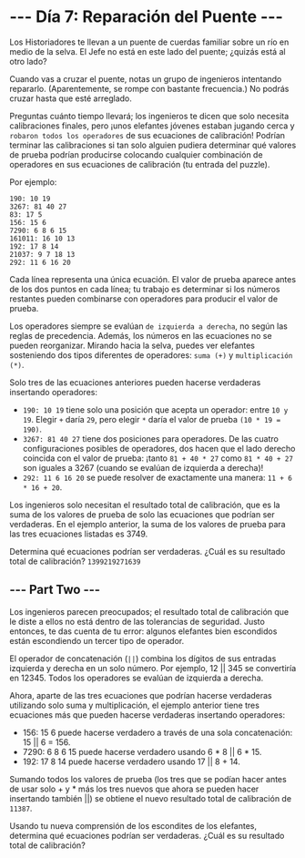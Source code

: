 # --- Día 7: Reparación del Puente ---
Los Historiadores te llevan a un puente de cuerdas familiar sobre un río en medio de la selva. El Jefe no está en este lado del puente; ¿quizás está al otro lado?

Cuando vas a cruzar el puente, notas un grupo de ingenieros intentando repararlo. (Aparentemente, se rompe con bastante frecuencia.) No podrás cruzar hasta que esté arreglado.

Preguntas cuánto tiempo llevará; los ingenieros te dicen que solo necesita calibraciones finales, pero ¡unos elefantes jóvenes estaban jugando cerca y `robaron todos los operadores` de sus ecuaciones de calibración! Podrían terminar las calibraciones si tan solo alguien pudiera determinar qué valores de prueba podrían producirse colocando cualquier combinación de operadores en sus ecuaciones de calibración (tu entrada del puzzle).

Por ejemplo:

```text
190: 10 19
3267: 81 40 27
83: 17 5
156: 15 6
7290: 6 8 6 15
161011: 16 10 13
192: 17 8 14
21037: 9 7 18 13
292: 11 6 16 20
```

Cada línea representa una única ecuación. El valor de prueba aparece antes de los dos puntos en cada línea; tu trabajo es determinar si los números restantes pueden combinarse con operadores para producir el valor de prueba.

Los operadores siempre se evalúan `de izquierda a derecha`, no según las reglas de precedencia. Además, los números en las ecuaciones no se pueden reorganizar. Mirando hacia la selva, puedes ver elefantes sosteniendo dos tipos diferentes de operadores: `suma (+)` y `multiplicación (*)`.

Solo tres de las ecuaciones anteriores pueden hacerse verdaderas insertando operadores:

- `190: 10 19` tiene solo una posición que acepta un operador: entre `10 y 19`. Elegir `+` daría `29`, pero elegir `*` daría el valor de prueba `(10 * 19 = 190)`.
- `3267: 81 40 27` tiene dos posiciones para operadores. De las cuatro configuraciones posibles de operadores, dos hacen que el lado derecho coincida con el valor de prueba: ¡tanto `81 + 40 * 27` como `81 * 40 + 27` son iguales a 3267 (cuando se evalúan de izquierda a derecha)!
- `292: 11 6 16 20` se puede resolver de exactamente una manera: `11 + 6 * 16 + 20`.

Los ingenieros solo necesitan el resultado total de calibración, que es la suma de los valores de prueba de solo las ecuaciones que podrían ser verdaderas. En el ejemplo anterior, la suma de los valores de prueba para las tres ecuaciones listadas es 3749.

Determina qué ecuaciones podrían ser verdaderas. ¿Cuál es su resultado total de calibración? 
`1399219271639`

## --- Part Two ---
Los ingenieros parecen preocupados; el resultado total de calibración que le diste a ellos no está dentro de las tolerancias de seguridad. Justo entonces, te das cuenta de tu error: algunos elefantes bien escondidos están escondiendo un tercer tipo de operador.

El operador de concatenación (`||`) combina los dígitos de sus entradas izquierda y derecha en un solo número. Por ejemplo, 12 || 345 se convertiría en 12345. Todos los operadores se evalúan de izquierda a derecha.

Ahora, aparte de las tres ecuaciones que podrían hacerse verdaderas utilizando solo suma y multiplicación, el ejemplo anterior tiene tres ecuaciones más que pueden hacerse verdaderas insertando operadores:

- 156: 15 6 puede hacerse verdadero a través de una sola concatenación: 15 || 6 = 156.
- 7290: 6 8 6 15 puede hacerse verdadero usando 6 * 8 || 6 * 15.
- 192: 17 8 14 puede hacerse verdadero usando 17 || 8 + 14.

Sumando todos los valores de prueba (los tres que se podían hacer antes de usar solo + y * más los tres nuevos que ahora se pueden hacer insertando también ||) se obtiene el nuevo resultado total de calibración de `11387`.

Usando tu nueva comprensión de los escondites de los elefantes, determina qué ecuaciones podrían ser verdaderas. ¿Cuál es su resultado total de calibración?

